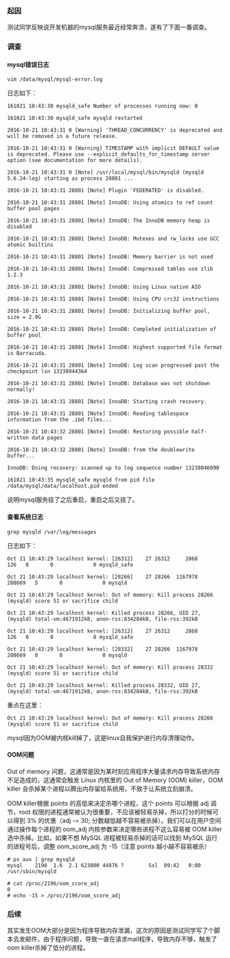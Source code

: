 ### 起因
测试同学反映说开发机器的mysql服务最近经常奔溃，遂有了下面一番调查。

### 调查
#### mysql错误日志
```
vim /data/mysql/mysql-error.log
```
日志如下：
```
161021 10:43:30 mysqld_safe Number of processes running now: 0

161021 10:43:30 mysqld_safe mysqld restarted

2016-10-21 10:43:31 0 [Warning] 'THREAD_CONCURRENCY' is deprecated and will be removed in a future release.

2016-10-21 10:43:31 0 [Warning] TIMESTAMP with implicit DEFAULT value is deprecated. Please use --explicit_defaults_for_timestamp server option (see documentation for more details).

2016-10-21 10:43:31 0 [Note] /usr/local/mysql/bin/mysqld (mysqld 5.6.24-log) starting as process 28801 ...

2016-10-21 10:43:31 28801 [Note] Plugin 'FEDERATED' is disabled.

2016-10-21 10:43:31 28801 [Note] InnoDB: Using atomics to ref count buffer pool pages

2016-10-21 10:43:31 28801 [Note] InnoDB: The InnoDB memory heap is disabled

2016-10-21 10:43:31 28801 [Note] InnoDB: Mutexes and rw_locks use GCC atomic builtins

2016-10-21 10:43:31 28801 [Note] InnoDB: Memory barrier is not used

2016-10-21 10:43:31 28801 [Note] InnoDB: Compressed tables use zlib 1.2.3

2016-10-21 10:43:31 28801 [Note] InnoDB: Using Linux native AIO

2016-10-21 10:43:31 28801 [Note] InnoDB: Using CPU crc32 instructions

2016-10-21 10:43:31 28801 [Note] InnoDB: Initializing buffer pool, size = 2.0G

2016-10-21 10:43:31 28801 [Note] InnoDB: Completed initialization of buffer pool

2016-10-21 10:43:31 28801 [Note] InnoDB: Highest supported file format is Barracuda.

2016-10-21 10:43:31 28801 [Note] InnoDB: Log scan progressed past the checkpoint lsn 13238044364

2016-10-21 10:43:31 28801 [Note] InnoDB: Database was not shutdown normally!

2016-10-21 10:43:31 28801 [Note] InnoDB: Starting crash recovery.

2016-10-21 10:43:31 28801 [Note] InnoDB: Reading tablespace information from the .ibd files...

2016-10-21 10:43:32 28801 [Note] InnoDB: Restoring possible half-written data pages

2016-10-21 10:43:32 28801 [Note] InnoDB: from the doublewrite buffer...

InnoDB: Doing recovery: scanned up to log sequence number 13238046090

161021 10:43:35 mysqld_safe mysqld from pid file /data/mysql/data/localhost.pid ended
```
说明mysql服务挂了之后重启，重启之后又挂了。

#### 查看系统日志
```
grep mysqld /var/log/messages
```
日志如下：
```
Oct 21 10:43:29 localhost kernel: [26312]    27 26312     2868      126   0       0             0 mysqld_safe

Oct 21 10:43:29 localhost kernel: [28266]    27 28266  1167978   208669   5       0             0 mysqld

Oct 21 10:43:29 localhost kernel: Out of memory: Kill process 28266 (mysqld) score 51 or sacrifice child

Oct 21 10:43:29 localhost kernel: Killed process 28266, UID 27, (mysqld) total-vm:4671912kB, anon-rss:834284kB, file-rss:392kB

Oct 21 10:43:29 localhost kernel: [26312]    27 26312     2868      126   0       0             0 mysqld_safe

Oct 21 10:43:29 localhost kernel: [28332]    27 28266  1167978   208669   0       0             0 mysqld

Oct 21 10:43:29 localhost kernel: Out of memory: Kill process 28332 (mysqld) score 51 or sacrifice child

Oct 21 10:43:29 localhost kernel: Killed process 28332, UID 27, (mysqld) total-vm:4671912kB, anon-rss:834284kB, file-rss:392kB
```
重点在这里：
```
Oct 21 10:43:29 localhost kernel: Out of memory: Kill process 28266 (mysqld) score 51 or sacrifice child
```
mysql因为OOM被内核kill掉了，这是linux自我保护进行内存清理动作。

#### OOM问题
Out of memory 问题，这通常是因为某时刻应用程序大量请求内存导致系统内存不足造成的，这通常会触发 Linux 内核里的 Out of Memory (OOM) killer，OOM killer 会杀掉某个进程以腾出内存留给系统用，不致于让系统立刻崩溃。

OOM killer根据 points 的高低来决定杀哪个进程，这个 points 可以根据 adj 调节，root 权限的进程通常被认为很重要，不应该被轻易杀掉，所以打分的时候可以得到 3% 的优惠（adj -= 30; 分数越低越不容易被杀掉）。我们可以在用户空间通过操作每个进程的 oom_adj 内核参数来决定哪些进程不这么容易被 OOM killer 选中杀掉。比如，如果不想 MySQL 进程被轻易杀掉的话可以找到 MySQL 运行的进程号后，调整 oom_score_adj 为 -15（注意 points 越小越不容易被杀）

```
# ps aux | grep mysqld
mysql    2196  1.6  2.1 623800 44876 ?        Ssl  09:42   0:00 /usr/sbin/mysqld

# cat /proc/2196/oom_score_adj
0
# echo -15 > /proc/2196/oom_score_adj
```

### 后续
其实发生OOM大部分是因为程序导致内存泄漏，这次的原因是测试同学写了个脚本去发邮件，由于程序问题，导致一直在请求mail程序，导致内存不够，触发了oom killer杀掉了低分的进程。
